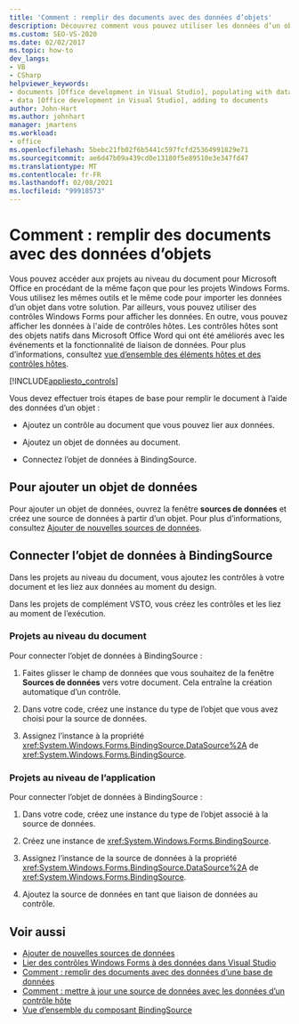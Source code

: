 ```yaml
---
title: 'Comment : remplir des documents avec des données d’objets'
description: Découvrez comment vous pouvez utiliser les données d’un objet dans votre solution, et vous pouvez utiliser des contrôles de Windows Forms pour afficher les données dans un document.
ms.custom: SEO-VS-2020
ms.date: 02/02/2017
ms.topic: how-to
dev_langs:
- VB
- CSharp
helpviewer_keywords:
- documents [Office development in Visual Studio], populating with data
- data [Office development in Visual Studio], adding to documents
author: John-Hart
ms.author: johnhart
manager: jmartens
ms.workload:
- office
ms.openlocfilehash: 5bebc21fb02f6b5441c597fcfd25364991829e71
ms.sourcegitcommit: ae6d47b09a439cd0e13180f5e89510e3e347fd47
ms.translationtype: MT
ms.contentlocale: fr-FR
ms.lasthandoff: 02/08/2021
ms.locfileid: "99918573"
---
```

# <a name="how-to-populate-documents-with-data-from-objects"></a>Comment : remplir des documents avec des données d’objets

Vous pouvez accéder aux projets au niveau du document pour Microsoft Office en procédant de la même façon que pour les projets Windows Forms. Vous utilisez les mêmes outils et le même code pour importer les données d’un objet dans votre solution. Par ailleurs, vous pouvez utiliser des contrôles Windows Forms pour afficher les données. En outre, vous pouvez afficher les données à l'aide de contrôles hôtes. Les contrôles hôtes sont des objets natifs dans Microsoft Office Word qui ont été améliorés avec les événements et la fonctionnalité de liaison de données. Pour plus d’informations, consultez [vue d’ensemble des éléments hôtes et des contrôles hôtes](../vsto/host-items-and-host-controls-overview.md).

[!INCLUDE[appliesto_controls](../vsto/includes/appliesto-controls-md.md)]

Vous devez effectuer trois étapes de base pour remplir le document à l’aide des données d’un objet :

- Ajoutez un contrôle au document que vous pouvez lier aux données.

- Ajoutez un objet de données au document.

- Connectez l’objet de données à BindingSource.

## <a name="to-add-a-data-object"></a>Pour ajouter un objet de données

Pour ajouter un objet de données, ouvrez la fenêtre **sources de données** et créez une source de données à partir d’un objet. Pour plus d’informations, consultez [Ajouter de nouvelles sources de données](../data-tools/add-new-data-sources.md).

## <a name="connect-the-data-object-to-the-bindingsource"></a>Connecter l’objet de données à BindingSource

Dans les projets au niveau du document, vous ajoutez les contrôles à votre document et les liez aux données au moment du design.

Dans les projets de complément VSTO, vous créez les contrôles et les liez au moment de l’exécution.

### <a name="document-level-projects"></a>Projets au niveau du document

Pour connecter l’objet de données à BindingSource :

1. Faites glisser le champ de données que vous souhaitez de la fenêtre **Sources de données** vers votre document. Cela entraîne la création automatique d’un contrôle.

2. Dans votre code, créez une instance du type de l’objet que vous avez choisi pour la source de données.

3. Assignez l’instance à la propriété <xref:System.Windows.Forms.BindingSource.DataSource%2A> de <xref:System.Windows.Forms.BindingSource>.

### <a name="application-level-projects"></a>Projets au niveau de l’application

Pour connecter l’objet de données à BindingSource :

1. Dans votre code, créez une instance du type de l’objet associé à la source de données.

2. Créez une instance de <xref:System.Windows.Forms.BindingSource>.

3. Assignez l’instance de la source de données à la propriété <xref:System.Windows.Forms.BindingSource.DataSource%2A> de <xref:System.Windows.Forms.BindingSource>.

4. Ajoutez la source de données en tant que liaison de données au contrôle.

## <a name="see-also"></a>Voir aussi

- [Ajouter de nouvelles sources de données](../data-tools/add-new-data-sources.md)
- [Lier des contrôles Windows Forms à des données dans Visual Studio](../data-tools/bind-windows-forms-controls-to-data-in-visual-studio.md)
- [Comment : remplir des documents avec des données d’une base de données](../vsto/how-to-populate-documents-with-data-from-a-database.md)
- [Comment : mettre à jour une source de données avec les données d’un contrôle hôte](../vsto/how-to-update-a-data-source-with-data-from-a-host-control.md)
- [Vue d’ensemble du composant BindingSource](/dotnet/framework/winforms/controls/bindingsource-component-overview)